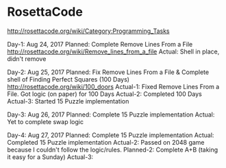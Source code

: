 # RosettaCode
http://rosettacode.org/wiki/Category:Programming_Tasks

Day-1: Aug 24, 2017
Planned: Complete Remove Lines From a File http://rosettacode.org/wiki/Remove_lines_from_a_file
Actual: Shell in place, didn't remove

Day-2: Aug 25, 2017
Planned: Fix Remove Lines From a File & Complete shell of Finding Perfect Squares (100 Days) http://rosettacode.org/wiki/100_doors
Actual-1: Fixed Remove Lines From a File. Got logic (on paper) for 100 Days
Actual-2: Completed 100 Days
Actual-3: Started 15 Puzzle implementation

Day-3: Aug 26, 2017
Planned: Complete 15 Puzzle implementation
Actual: Yet to complete swap logic

Day-4: Aug 27, 2017
Planned: Complete 15 Puzzle implementation
Actual: Completed 15 Puzzle implementation
Actual-2: Passed on 2048 game because I couldn't follow the logic/rules.
Planned-2: Complete A+B (taking it easy for a Sunday)
Actual-3: 